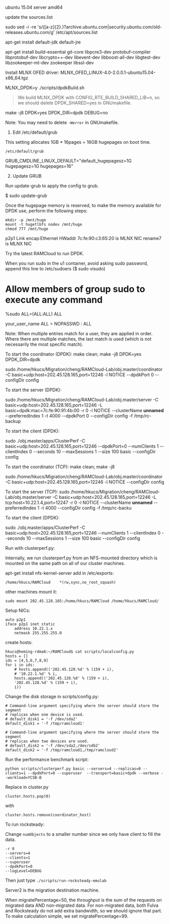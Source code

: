 ubuntu 15.04 server amd64

update the sources.list

sudo sed -i -re 's/([a-z]{2}\.)?archive.ubuntu.com|security.ubuntu.com/old-releases.ubuntu.com/g' /etc/apt/sources.list


apt-get install default-jdk default-jre

apt-get install build-essential git-core libpcre3-dev protobuf-compiler libprotobuf-dev libcrypto++-dev libevent-dev libboost-all-dev libgtest-dev libzookeeper-mt-dev zookeeper libssl-dev

Install MLNX OFED driver: MLNX_OFED_LINUX-4.0-2.0.0.1-ubuntu15.04-x86_64.tgz

MLNX_DPDK=y ./scripts/dpdkBuild.sh 

> We build MLNX_DPDK with CONFIG_RTE_BUILD_SHARED_LIB=n, so we should delete DPDK_SHARED=yes in GNUmakefile.

make -j8 DPDK=yes DPDK_DIR=dpdk DEBUG=no


Note: You may need to delete `-Werror` in GNUmakefile.

1. Edit /etc/default/grub

This setting allocates 1GB * 16pages = 16GB hugepages on boot time.

    /etc/default/grub

GRUB_CMDLINE_LINUX_DEFAULT="default_hugepagesz=1G hugepagesz=1G hugepages=16"

2. Update GRUB

Run update-grub to apply the config to grub.

$ sudo update-grub

Once the hugepage memory is reserved, to make the memory available for DPDK use, perform the following steps:
```
mkdir -p /mnt/huge
mount -t hugetlbfs nodev /mnt/huge
chmod 777 /mnt/huge
```

p2p1      Link encap:Ethernet  HWaddr 7c:fe:90:c3:65:20  is MLNX NIC
rename7 is MLNX NIC


Try the latest RAMCloud to run DPDK.


When you run sudo in the u1 container, avoid asking sudo password, append this line to /etc/sudoers ($ sudo visudo)

# Allow members of group sudo to execute any command
%sudo	ALL=(ALL:ALL) ALL

your_user_name ALL = NOPASSWD : ALL

Note: When multiple entries match for a user, they are applied in order. Where there are multiple matches, the last match is used (which is not necessarily the most specific match).

To start the coordinator (DPDK):
make clean; make -j8 DPDK=yes DPDK_DIR=dpdk

sudo /home/hkucs/Migration/cheng/RAMCloud-Lab/obj.master/coordinator -C basic+udp:host=202.45.128.165,port=12246 -l NOTICE --dpdkPort 0 --configDir config

To start the server (DPDK):

sudo /home/hkucs/Migration/cheng/RAMCloud-Lab/obj.master/server -C basic+udp:host=202.45.128.165,port=12246 -L basic+dpdk:mac=7c:fe:90:91:4b:00 -r 0 -l NOTICE --clusterName __unnamed__  --preferredIndex 1 -t 4000 --dpdkPort 0 --configDir config -f /tmp/rc-backup

To start the client (DPDK):

sudo ./obj.master/apps/ClusterPerf -C basic+udp:host=202.45.128.165,port=12246 --dpdkPort=0 --numClients 1 --clientIndex 0 --seconds 10 --maxSessions 1 --size 100 basic --configDir config


To start the coordinator (TCP):
make clean; make -j8

sudo /home/hkucs/Migration/cheng/RAMCloud-Lab/obj.master/coordinator -C basic+udp:host=202.45.128.165,port=12246 -l NOTICE --configDir config

To start the server (TCP):
sudo /home/hkucs/Migration/cheng/RAMCloud-Lab/obj.master/server -C basic+udp:host=202.45.128.165,port=12246 -L tcp:host=10.22.1.4,port=12247 -r 0 -l NOTICE --clusterName __unnamed__  --preferredIndex 1 -t 4000 --configDir config -f /tmp/rc-backu

To start the client (DPDK):

sudo ./obj.master/apps/ClusterPerf -C basic+udp:host=202.45.128.165,port=12246 --numClients 1 --clientIndex 0 --seconds 10 --maxSessions 1 --size 100 basic --configDir config


Run with clusterperf.py:

Internally, we run clusterperf.py from an NFS-mounted directory which is mounted on the same path on all of our cluster machines.

apt-get install nfs-kernel-server
add in /etc/exports:
```
/home/hkucs/RAMCloud    *(rw,sync,no_root_squash)
```

other machines mount it:
```
sudo mount 202.45.128.165:/home/hkucs/RAMCloud /home/hkucs/RAMCloud/
```

Setup NICs:
```
auto p2p1
iface p2p1 inet static
    address 10.22.1.x
    netmask 255.255.255.0
```

create hosts:
```
hkucs@heming-rdma6:~/RAMCloud$ cat scripts/localconfig.py
hosts = []
ids = [4,5,6,7,8,9]
for i in ids:
    # hosts.append(('202.45.128.%d' % (159 + i),
    # '10.22.1.%d' % i,
    hosts.append(('202.45.128.%d' % (159 + i),
    '202.45.128.%d' % (159 + i),
    i))
```

Change the disk storage in scripts/config.py:
```
# Command-line argument specifying where the server should store the segment
# replicas when one device is used.
# default_disk1 = '-f /dev/sda2'
default_disk1 = '-f /tmp/ramcloud1'

# Command-line argument specifying where the server should store the segment
# replicas when two devices are used.
# default_disk2 = '-f /dev/sda2,/dev/sdb2'
default_disk2 = '-f /tmp/ramcloud1,/tmp/ramcloud2'
```

Run the performance benchmark script:
```
python scripts/clusterperf.py basic --servers=4 --replicas=0 --clients=1 --dpdkPort=0 --superuser  --transport=basic+dpdk --verbose --workload=YCSB-B
```

Replace in cluster.py
```
cluster.hosts.pop(0)
```
with
```
cluster.hosts.remove(coordinator_host)
```

To run rocksteady:

Change `numObjects` to a smaller number since we only have client to fill the data.
```
-r 0
--servers=4
--clients=1
--superuser
--dpdkPort=0
--logLevel=DEBUG
```
Then just type `./scripts/run-rocksteady-emulab`

Server2 is the migration destination machine.

When migratePercentage=50, the throughput is the sum of the requests on migrated data AND non-migrated data. For non-migrated data, both Fulva and Rocksteady do not add extra bandwidth, so we should ignore that part. To make calculation simple, we set migratePercentage=99.
